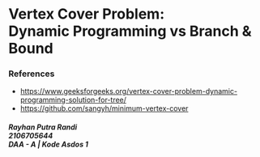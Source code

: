 # Vertex Cover Problem: <br> Dynamic Programming vs Branch & Bound


### References
- https://www.geeksforgeeks.org/vertex-cover-problem-dynamic-programming-solution-for-tree/
- https://github.com/sangyh/minimum-vertex-cover

##### Rayhan Putra Randi <br> 2106705644 <br> DAA - A | Kode Asdos 1
